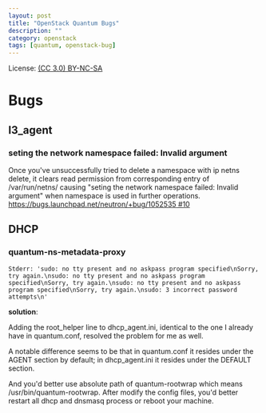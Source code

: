 ```yaml
---
layout: post
title: "OpenStack Quantum Bugs"
description: ""
category: openstack
tags: [quantum, openstack-bug]
---
```


License: [(CC 3.0) BY-NC-SA](http://creativecommons.org/licenses/by-nc-sa/3.0/)

# Bugs
## l3_agent
### seting the network namespace failed: Invalid argument
Once you've unsuccessfully tried to delete a namespace with ip netns delete,
it clears read permission from corresponding entry of /var/run/netns/ causing "seting the network namespace failed: Invalid argument" when namespace is used in further operations. [https://bugs.launchpad.net/neutron/+bug/1052535 #10](https://bugs.launchpad.net/neutron/+bug/1052535)

## DHCP
### quantum-ns-metadata-proxy

    Stderr: 'sudo: no tty present and no askpass program specified\nSorry, try again.\nsudo: no tty present and no askpass program specified\nSorry, try again.\nsudo: no tty present and no askpass program specified\nSorry, try again.\nsudo: 3 incorrect password attempts\n'

**solution**:

Adding the root_helper line to dhcp_agent.ini, identical to the one I
already have in quantum.conf, resolved the problem for me as well.

A notable difference seems to be that in quantum.conf it resides under
the AGENT section by default; in dhcp_agent.ini it resides under the
DEFAULT section.

And you'd better use absolute path of quantum-rootwrap which means /usr/bin/quantum-rootwrap. After modify the config files, you'd better restart all dhcp and dnsmasq process or reboot your machine.
